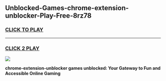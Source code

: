 
## Unblocked-Games-chrome-extension-unblocker-Play-Free-8rz78
<h3>
<a href="https://premium76.site?title=chrome-extension-unblocker&ref=20M">CLICK TO PLAY</a></h3>
<hr>

<h3>
<a href="https://premium76.site?title=chrome-extension-unblocker&ref=20M">CLICK 2 PLAY</a>
  
</h3>

<a href="https://premium76.site?title=chrome-extension-unblocker&ref=19M"><img src="https://clearcache.store/games.png"></a>


**chrome-extension-unblocker games unblocked: Your Gateway to Fun and Accessible Online Gaming**
